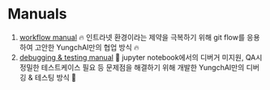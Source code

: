 # Manuals
1. [workflow manual](YungchAI_workflow_manual.pdf)
    🔥 인트라넷 환경이라는 제약을 극복하기 위해 git flow를 응용하여 고안한 YungchAI만의 협업 방식 🔥
2. [debugging & testing manual](YungchAI_debugging__testing_manual.pdf)
    🐛 jupyter notebook에서의 디버거 미지원, QA시 정밀한 테스트케이스 필요 등 문제점을 해결하기 위해 개발한 YungchAI만의 디버깅 & 테스팅 방식 🐛
